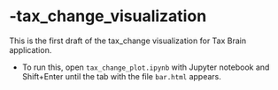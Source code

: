 # -tax_change_visualization

This is the first draft of the tax_change visualization for Tax Brain application.
* To run this, open `tax_change_plot.ipynb` with Jupyter notebook and Shift+Enter until the tab with the file `bar.html` appears.
